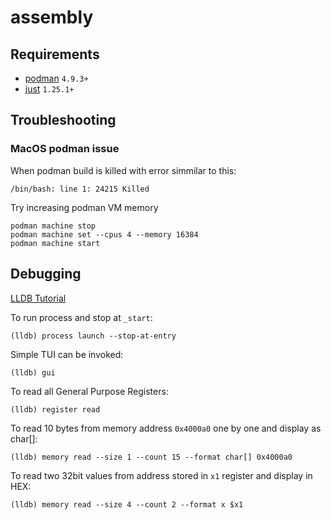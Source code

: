 # assembly

## Requirements
* [podman](https://podman.io) `4.9.3+`
* [just](https://github.com/casey/just) `1.25.1+`

## Troubleshooting

### MacOS podman issue

When podman build is killed with error simmilar to this:
``` shell
/bin/bash: line 1: 24215 Killed
```

Try increasing podman VM memory
```shell
podman machine stop
podman machine set --cpus 4 --memory 16384
podman machine start
```

## Debugging

[LLDB Tutorial](https://lldb.llvm.org/use/tutorial.html)

To run process and stop at `_start`:
```shell
(lldb) process launch --stop-at-entry
```

Simple TUI can be invoked:
```shell
(lldb) gui
```

To read all General Purpose Registers:
```shell
(lldb) register read
```

To read 10 bytes from memory address `0x4000a0` one by one and display as char[]:
```shell
(lldb) memory read --size 1 --count 15 --format char[] 0x4000a0
```

To read two 32bit values from address stored in `x1` register and display in HEX:
```shell
(lldb) memory read --size 4 --count 2 --format x $x1
```